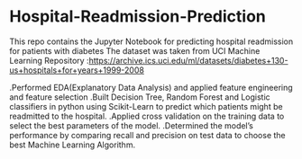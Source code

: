 # Hospital-Readmission-Prediction
This repo contains the Jupyter Notebook for predicting hospital readmission for patients with diabetes
The dataset was taken from UCI Machine Learning Repository :https://archive.ics.uci.edu/ml/datasets/diabetes+130-us+hospitals+for+years+1999-2008

.Performed EDA(Explanatory Data Analysis) and applied feature engineering and feature selection
.Built Decision Tree, Random Forest and Logistic classifiers in python using Scikit-Learn to predict which patients might be readmitted to the hospital.
.Applied cross validation on the training data to select the best parameters of the model.
.Determined the model’s performance by comparing recall and precision on test data to choose the best Machine Learning Algorithm.
